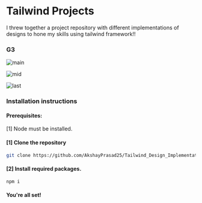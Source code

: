 # Tailwind Projects
I threw together a project repository with different implementations of designs to hone my skills using tailwind framework!!

### G3

![main](https://github.com/AkshayPrasad25/Tailwind_Design_Implementation/assets/122083846/b6a72da6-690f-4301-b76d-a0189a3c9190)

![mid](https://github.com/AkshayPrasad25/Tailwind_Design_Implementation/assets/122083846/40a0bb5a-fa70-4d53-90b1-d903e1632110)

![last](https://github.com/AkshayPrasad25/Tailwind_Design_Implementation/assets/122083846/e9dc2bd4-15fb-45ea-add3-c3b5415f72e2)

### Installation instructions

#### Prerequisites:
[1] Node must be installed.</br>

#### [1] Clone the repository
``` bash
git clone https://github.com/AkshayPrasad25/Tailwind_Design_Implementation.git
```

#### [2] Install required packages.
``` bash
npm i
```
#### You're all set!
